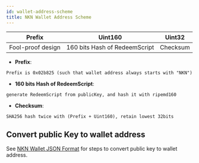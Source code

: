 ```yaml
---
id: wallet-address-scheme
title: NKN Wallet Address Scheme
---
```


| Prefix | Uint160 | Uint32
| ------ | ------ | ------ |
| Fool-proof design | 160 bits Hash of RedeemScript| Checksum |

* **Prefix**:
```
Prefix is 0x02b825 (such that wallet address always starts with "NKN")
```

* **160 bits Hash of RedeemScript**:
```
generate RedeemScript from publicKey, and hash it with ripemd160
```

* **Checksum**:
```
SHA256 hash twice with (Prefix + Uint160), retain lowest 32bits
```

## Convert public Key to wallet address

See [NKN Wallet JSON Format](/docs/standard-json-format-wallat) for steps to
convert public key to wallet address.
